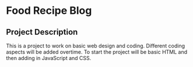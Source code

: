 # Food Recipe Blog

## Project Description
This is a project to work on basic web design and coding. Different coding aspects will be added overtime.
To start the project will be basic HTML and then adding in JavaScript and CSS.
